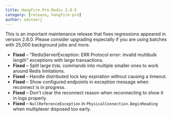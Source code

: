 ```yaml
---
title: Hangfire.Pro.Redis 2.8.5
category: [release, hangfire-pro]
author: odinserj
---
```


This is an important maintenance release that fixes regressions appeared in version 2.8.0. Please consider upgrading especially if you are using batches with 25,000 background jobs and more.

* **Fixed** – "RedisServerException: ERR Protocol error: invalid multibulk length" exceptions with large transactions.
* **Fixed** – Split large `EVAL` commands into multiple smaller ones to work around Redis limitations.
* **Fixed** – Handle distributed lock key expiration without causing a timeout.
* **Fixed** – Show configured endpoints in exception message when reconnect is in progress.
* **Fixed** – Don't clear the reconnect reason when reconnecting to show it in logs properly.
* **Fixed** – `NullReferenceException` in `PhysicalConnection.BeginReading` when multiplexer disposed too early.
